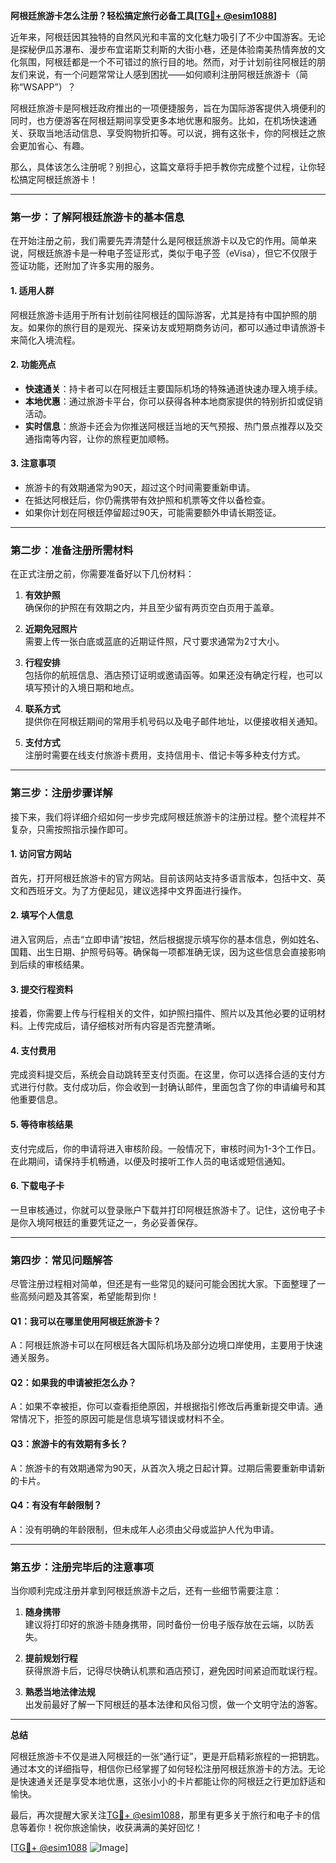 **阿根廷旅游卡怎么注册？轻松搞定旅行必备工具[[TG💪+ @esim1088](https://t.me/s/esim1088)]**

近年来，阿根廷因其独特的自然风光和丰富的文化魅力吸引了不少中国游客。无论是探秘伊瓜苏瀑布、漫步布宜诺斯艾利斯的大街小巷，还是体验南美热情奔放的文化氛围，阿根廷都是一个不可错过的旅行目的地。然而，对于计划前往阿根廷的朋友们来说，有一个问题常常让人感到困扰——如何顺利注册阿根廷旅游卡（简称“WSAPP”）？

阿根廷旅游卡是阿根廷政府推出的一项便捷服务，旨在为国际游客提供入境便利的同时，也方便游客在阿根廷期间享受更多本地优惠和服务。比如，在机场快速通关、获取当地活动信息、享受购物折扣等。可以说，拥有这张卡，你的阿根廷之旅会更加省心、有趣。

那么，具体该怎么注册呢？别担心，这篇文章将手把手教你完成整个过程，让你轻松搞定阿根廷旅游卡！

---

### **第一步：了解阿根廷旅游卡的基本信息**

在开始注册之前，我们需要先弄清楚什么是阿根廷旅游卡以及它的作用。简单来说，阿根廷旅游卡是一种电子签证形式，类似于电子签（eVisa），但它不仅限于签证功能，还附加了许多实用的服务。

#### **1. 适用人群**
阿根廷旅游卡适用于所有计划前往阿根廷的国际游客，尤其是持有中国护照的朋友。如果你的旅行目的是观光、探亲访友或短期商务访问，都可以通过申请旅游卡来简化入境流程。

#### **2. 功能亮点**
- **快速通关**：持卡者可以在阿根廷主要国际机场的特殊通道快速办理入境手续。
- **本地优惠**：通过旅游卡平台，你可以获得各种本地商家提供的特别折扣或促销活动。
- **实时信息**：旅游卡还会为你推送阿根廷当地的天气预报、热门景点推荐以及交通指南等内容，让你的旅程更加顺畅。

#### **3. 注意事项**
- 旅游卡的有效期通常为90天，超过这个时间需要重新申请。
- 在抵达阿根廷后，你仍需携带有效护照和机票等文件以备检查。
- 如果你计划在阿根廷停留超过90天，可能需要额外申请长期签证。

---

### **第二步：准备注册所需材料**

在正式注册之前，你需要准备好以下几份材料：

1. **有效护照**  
   确保你的护照在有效期之内，并且至少留有两页空白页用于盖章。

2. **近期免冠照片**  
   需要上传一张白底或蓝底的近期证件照，尺寸要求通常为2寸大小。

3. **行程安排**  
   包括你的航班信息、酒店预订证明或邀请函等。如果还没有确定行程，也可以填写预计的入境日期和地点。

4. **联系方式**  
   提供你在阿根廷期间的常用手机号码以及电子邮件地址，以便接收相关通知。

5. **支付方式**  
   注册时需要在线支付旅游卡费用，支持信用卡、借记卡等多种支付方式。

---

### **第三步：注册步骤详解**

接下来，我们将详细介绍如何一步步完成阿根廷旅游卡的注册过程。整个流程并不复杂，只需按照指示操作即可。

#### **1. 访问官方网站**
首先，打开阿根廷旅游卡的官方网站。目前该网站支持多语言版本，包括中文、英文和西班牙文。为了方便起见，建议选择中文界面进行操作。

#### **2. 填写个人信息**
进入官网后，点击“立即申请”按钮，然后根据提示填写你的基本信息，例如姓名、国籍、出生日期、护照号码等。确保每一项都准确无误，因为这些信息会直接影响到后续的审核结果。

#### **3. 提交行程资料**
接着，你需要上传与行程相关的文件，如护照扫描件、照片以及其他必要的证明材料。上传完成后，请仔细核对所有内容是否完整清晰。

#### **4. 支付费用**
完成资料提交后，系统会自动跳转至支付页面。在这里，你可以选择合适的支付方式进行付款。支付成功后，你会收到一封确认邮件，里面包含了你的申请编号和其他重要信息。

#### **5. 等待审核结果**
支付完成后，你的申请将进入审核阶段。一般情况下，审核时间为1-3个工作日。在此期间，请保持手机畅通，以便及时接听工作人员的电话或短信通知。

#### **6. 下载电子卡**
一旦审核通过，你就可以登录账户下载并打印阿根廷旅游卡了。记住，这份电子卡是你入境阿根廷的重要凭证之一，务必妥善保存。

---

### **第四步：常见问题解答**

尽管注册过程相对简单，但还是有一些常见的疑问可能会困扰大家。下面整理了一些高频问题及其答案，希望能帮到你！

#### **Q1：我可以在哪里使用阿根廷旅游卡？**
A：阿根廷旅游卡可以在阿根廷各大国际机场及部分边境口岸使用，主要用于快速通关服务。

#### **Q2：如果我的申请被拒怎么办？**
A：如果不幸被拒，你可以查看拒绝原因，并根据指引修改后再重新提交申请。通常情况下，拒签的原因可能是信息填写错误或材料不全。

#### **Q3：旅游卡的有效期有多长？**
A：旅游卡的有效期通常为90天，从首次入境之日起计算。过期后需要重新申请新的卡片。

#### **Q4：有没有年龄限制？**
A：没有明确的年龄限制，但未成年人必须由父母或监护人代为申请。

---

### **第五步：注册完毕后的注意事项**

当你顺利完成注册并拿到阿根廷旅游卡之后，还有一些细节需要注意：

1. **随身携带**  
   建议将打印好的旅游卡随身携带，同时备份一份电子版存放在云端，以防丢失。

2. **提前规划行程**  
   获得旅游卡后，记得尽快确认机票和酒店预订，避免因时间紧迫而耽误行程。

3. **熟悉当地法律法规**  
   出发前最好了解一下阿根廷的基本法律和风俗习惯，做一个文明守法的游客。

---

**总结**

阿根廷旅游卡不仅是进入阿根廷的一张“通行证”，更是开启精彩旅程的一把钥匙。通过本文的详细指导，相信你已经掌握了如何轻松注册阿根廷旅游卡的方法。无论是快速通关还是享受本地优惠，这张小小的卡片都能让你的阿根廷之行更加舒适和愉快。

最后，再次提醒大家关注[TG💪+ @esim1088](https://t.me/s/esim1088)，那里有更多关于旅行和电子卡的信息等着你！祝你旅途愉快，收获满满的美好回忆！

[[TG💪+ @esim1088](https://t.me/s/esim1088) ![Image](https://i.postimg.cc/4NQfJmqS/Snipaste-2025-05-13-00-14-12.png)]